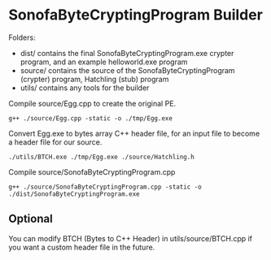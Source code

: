 # SonofaByteCryptingProgram Builder

Folders:

- dist/ contains the final SonofaByteCryptingProgram.exe crypter program, and an example helloworld.exe program
- source/ contains the source of the SonofaByteCryptingProgram (crypter) program, Hatchling (stub) program
- utils/ contains any tools for the builder

Compile source/Egg.cpp to create the original PE.

```
g++ ./source/Egg.cpp -static -o ./tmp/Egg.exe
```

Convert Egg.exe to bytes array C++ header file, for an input file to become a header file for our source.

```
./utils/BTCH.exe ./tmp/Egg.exe ./source/Hatchling.h
```

Compile source/SonofaByteCryptingProgram.cpp

```
g++ ./source/SonofaByteCryptingProgram.cpp -static -o ./dist/SonofaByteCryptingProgram.exe
```

## Optional

You can modify BTCH (Bytes to C++ Header) in utils/source/BTCH.cpp if you want a custom header file in the future.
